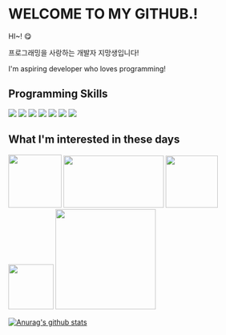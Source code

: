 

# WELCOME TO MY GITHUB.!

HI~! 😋

<p>프로그래밍을 사랑하는 개발자 지망생입니다!</p>
<p>I'm aspiring developer who loves programming!</p>

## Programming  Skills
<p>
<a id="skills">
<img src="https://img.shields.io/badge/JavaScript-F7DF1E?style=flat-square&logo=JavaScript&logoColor=black"/>
<img src="https://img.shields.io/badge/TypeScript-3178C6?style=flat-square&logo=TypeScript&logoColor=white"/>
<img src="https://img.shields.io/badge/PHP-777BB4?style=flat-square&logo=PHP&logoColor=white"/>
<img src="https://img.shields.io/badge/Android-3DDC84?style=flat-square&logo=Android&logoColor=white"/>
<img src="https://img.shields.io/badge/Java-007396?style=flat-square&logo=Java&logoColor=white"/>
<img src="https://img.shields.io/badge/Python-3776AB?style=flat-square&logo=Python&logoColor=white"/>
<img src="https://img.shields.io/badge/.NET-512BD4?style=flat-square&logo=.NET&logoColor=white"/>
  </a>
</p>

## What I'm interested in these days
<p>
<img src="https://jundev.me/github/main_readme/web3" height=106>
<img src="https://cdn-ssl-devio-img.classmethod.jp/wp-content/uploads/2019/01/react.jpg" width=200 height=104>
<img src="https://www.gcreddy.com/wp-content/uploads/2021/08/Selenium-Tutorial-1.png" height=104>
<img src="https://devs.powernukkit.org/assets/images/powernukkit-top-logo.png" height=90>
<img src="https://jundev.me/github/main_readme/pocketmine" width=200>
</p>

[![Anurag's github stats](https://github-readme-stats.vercel.app/api?username=JunDev76)](https://github.com/JunDev76/github-readme-stats)
